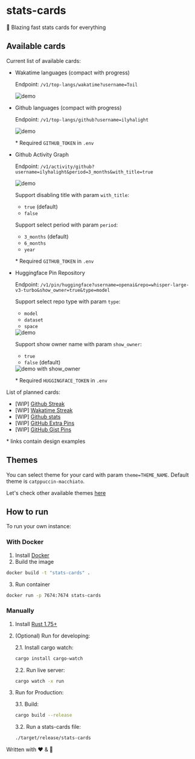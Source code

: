# stats-cards

🦀 Blazing fast stats cards for everything

## Available cards

Current list of available cards:

- Wakatime languages (compact with progress)

  Endpoint: `/v1/top-langs/wakatime?username=Toil`

   <img src="https://stats-cards.toil.cc/v1/top-langs/wakatime?username=Toil" alt="demo" />

- Github languages (compact with progress)

  Endpoint: `/v1/top-langs/github?username=ilyhalight`

   <img src="https://stats-cards.toil.cc/v1/top-langs/github?username=ilyhalight" alt="demo" />

  \* Required `GITHUB_TOKEN` in `.env`

- Github Activity Graph

  Endpoint: `/v1/activity/github?username=ilyhalight&period=3_months&with_title=true`

   <img src="https://stats-cards.toil.cc/v1/activity/github?username=ilyhalight&period=3_months&with_title=true" alt="demo" />

  Support disabling title with param `with_title`:

  - `true` (default)
  - `false`

  Support select period with param `period`:

  - `3_months` (default)
  - `6_months`
  - `year`

  \* Required `GITHUB_TOKEN` in `.env`

- Huggingface Pin Repository

  Endpoint: `/v1/pin/huggingface?username=openai&repo=whisper-large-v3-turbo&show_owner=true&type=model`

  Support select repo type with param `type`:

  - `model`
  - `dataset`
  - `space`

   <img src="https://stats-cards.toil.cc/v1/pin/huggingface?username=openai&repo=whisper-large-v3-turbo&type=model" alt="demo" />

  Support show owner name with param `show_owner`:

  - `true`
  - `false` (default)

   <img src="https://stats-cards.toil.cc/v1/pin/huggingface?username=openai&repo=whisper-large-v3-turbo&show_owner=true&type=model" alt="demo with show_owner" />

  \* Required `HUGGINGFACE_TOKEN` in `.env`

List of planned cards:

- [WIP] [Github Streak](https://github.com/DenverCoder1/github-readme-streak-stats)
- [WIP] [Wakatime Streak](https://github.com/DenverCoder1/github-readme-streak-stats)
- [WIP] [Github stats](https://github.com/anuraghazra/github-readme-stats)
- [WIP] [GitHub Extra Pins](https://github.com/anuraghazra/github-readme-stats)
- [WIP] [GitHub Gist Pins](https://github.com/anuraghazra/github-readme-stats)

\* links contain design examples

## Themes

You can select theme for your card with param `theme=THEME_NAME`. Default theme is `catppuccin-macchiato`.

Let's check other available themes [here](THEMES.md)

## How to run

To run your own instance:

### With Docker

1. Install [Docker](https://www.docker.com/)
2. Build the image

```bash
docker build -t "stats-cards" .
```

3. Run container

```bash
docker run -p 7674:7674 stats-cards
```

### Manually

1. Install [Rust 1.75+](https://www.rust-lang.org/learn/get-started)

2. (Optional) Run for developing:

   2.1. Install cargo watch:

   ```bash
   cargo install cargo-watch
   ```

   2.2. Run live server:

   ```bash
   cargo watch -x run
   ```

3. Run for Production:

   3.1. Build:

   ```bash
   cargo build --release
   ```

   3.2. Run a stats-cards file:

   ```bash
   ./target/release/stats-cards
   ```

Written with ❤️ & 🦀
